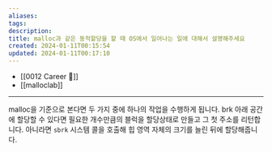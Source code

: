 ```yaml
---
aliases: 
tags: 
description:
title: malloc과 같은 동적할당을 할 때 OS에서 일어나는 일에 대해서 설명해주세요
created: 2024-01-11T00:15:54
updated: 2024-01-11T00:17:10
---
```

- [[0012 Career 💼]]
- [[malloclab]]
---
malloc을 기준으로 본다면 두 가지 중에 하나의 작업을 수행하게 됩니다. brk 아래 공간에 할당할 수 있다면 필요한 개수만큼의 블럭을 할당상태로 만들고 그 첫 주소를 리턴합니다. 아니라면 `sbrk` 시스템 콜을 호출해 힙 영역 자체의 크기를 늘린 뒤에 할당해줍니다. 
